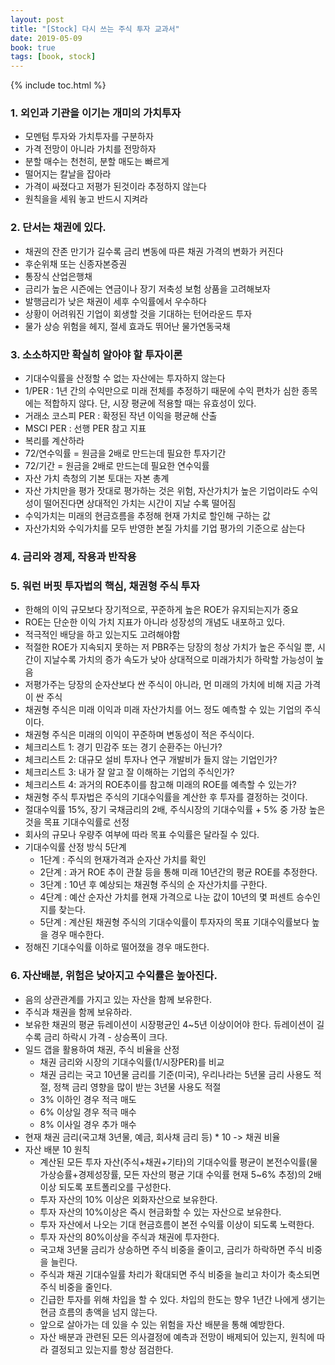```yaml
---
layout: post
title: "[Stock] 다시 쓰는 주식 투자 교과서"
date: 2019-05-09
book: true
tags: [book, stock]
---
```


{% include toc.html %}


### 1. 외인과 기관을 이기는 개미의 가치투자
- 모멘텀 투자와 가치투자를 구분하자
- 가격 전망이 아니라 가치를 전망하자
- 분할 매수는 천천히, 분할 매도는 빠르게
- 떨어지는 칼날을 잡아라
- 가격이 싸졌다고 저평가 된것이라 추정하지 않는다
- 원칙을을 세워 놓고 반드시 지켜라

### 2. 단서는 채권에 있다.
- 채권의 잔존 만기가 길수록 금리 변동에 따른 채권 가격의 변화가 커진다
- 후순위채 또는 신종자본증권
- 통장식 산업은행채
- 금리가 높은 시즌에는 연금이나 장기 저축성 보험 상품을 고려해보자
- 발행금리가 낮은 채권이 세후 수익률에서 우수하다
- 상황이 어려워진 기업이 회생할 것을 기대하는 턴어라운드 투자
- 물가 상승 위험을 헤지, 절세 효과도 뛰어난 물가연동국채

### 3. 소소하지만 확실히 알아야 할 투자이론
- 기대수익률을 산정할 수 없는 자산에는 투자하지 않는다
- 1/PER : 1년 간의 수익만으로 미래 전체를 추정하기 때문에 수익 편차가 심한 종목에는 적합하지 않다. 단, 시장 평균에 적용할 때는 유효성이 있다.
- 거래소 코스피 PER : 확정된 작년 이익을 평균해 산출
- MSCI PER : 선행 PER 참고 지표
- 복리를 계산하라
- 72/연수익률 = 원금을 2배로 만드는데 필요한 투자기간
- 72/기간 = 원금을 2배로 만드는데 필요한 연수익률
- 자산 가치 측청의 기본 토대는 자본 총계
- 자산 가치만을 평가 잣대로 평가하는 것은 위험, 자산가치가 높은 기업이라도 수익성이 떨어진다면 상대적인 가치는 시간이 지날 수록 떨어짐
- 수익가치는 미래의 현금흐름을 추정해 현재 가치로 할인해 구하는 값
- 자산가치와 수익가치를 모두 반영한 본질 가치를 기업 평가의 기준으로 삼는다

### 4. 금리와 경제, 작용과 반작용

### 5. 워런 버핏 투자법의 핵심, 채권형 주식 투자
- 한해의 이익 규모보다 장기적으로, 꾸준하게 높은 ROE가 유지되는지가 중요
- ROE는 단순한 이익 가치 지표가 아니라 성장성의 개념도 내포하고 있다.
- 적극적인 배당을 하고 있는지도 고려해야함
- 적절한 ROE가 지속되지 못하는 저 PBR주는 당장의 청상 가치가 높은 주식일 뿐, 시간이 지날수록 가치의 증가 속도가 낮아 상대적으로 미래가치가 하락할 가능성이 높음
- 저평가주는 당장의 순자산보다 싼 주식이 아니라, 먼 미래의 가치에 비해 지금 가격이 싼 주식
- 채권형 주식은 미래 이익과 미래 자산가치를 어느 정도 예측할 수 있는 기업의 주식이다.
- 채권형 주식은 미래의 이익이 꾸준하며 변동성이 적은 주식이다.
- 체크리스트 1: 경기 민감주 또는 경기 순환주는 아닌가?
- 체크리스트 2: 대규모 설비 투자나 연구 개발비가 들지 않는 기업인가?
- 체크리스트 3: 내가 잘 알고 잘 이해하는 기업의 주식인가?
- 체크리스트 4: 과거의 ROE추이를 참고해 미래의 ROE를 예측할 수 있는가?
- 채권형 주식 투자법은 주식의 기대수익률을 계산한 후 투자를 결정하는 것이다.
- 절대수익률 15%, 장기 국채금리의 2배, 주식시장의 기대수익률 + 5% 중 가장 높은것을 목표 기대수익률로 선정
- 회사의 규모나 우량주 여부에 따라 목표 수익률은 달라질 수 있다.
- 기대수익률 산정 방식 5단계
  - 1단계 : 주식의 현재가격과 순자산 가치를 확인
  - 2단계 : 과거 ROE 추이 관찰 등을 통해 미래 10년간의 평균 ROE를 추정한다.
  - 3단계 : 10년 후 예상되는 채권형 주식의 순 자산가치를 구한다.
  - 4단계 : 예산 순자산 가치를 현재 가격으로 나눈 값이 10년의 몇 퍼센트 승수인지를 찾는다.
  - 5단계 : 계산된 채권형 주식의 기대수익률이 투자자의 목표 기대수익률보다 높을 경우 매수한다.
- 정해진 기대수익률 이하로 떨어졌을 경우 매도한다.

### 6. 자산배분, 위험은 낮아지고 수익률은 높아진다.
- 음의 상관관계를 가지고 있는 자산을 함께 보유한다.
- 주식과 채권을 함께 보유하라.
- 보유한 채권의 평균 듀레이션이 시장평균인 4~5년 이상이어야 한다. 듀레이션이 길 수록 금리 하락시 가격 - 상승폭이 크다.
- 일드 갭을 활용하여 채권, 주식 비율을 산정
  - 채권 금리와 시장의 기대수익률(1/시장PER)를 비교
  - 채권 금리는 국고 10년물 금리를 기준(미국), 우리나라는 5년물 금리 사용도 적절, 정책 금리 영향을 많이 받는 3년물 사용도 적절
  - 3% 이하인 경우 적극 매도
  - 6% 이상일 경우 적극 매수
  - 8% 이사일 경우 추가 매수
- 현재 채권 금리(국고채 3년물, 예금, 회사채 금리 등) * 10 -> 채권 비율
- 자산 배분 10 원칙
  - 계산된 모든 투자 자산(주식+채권+기타)의 기대수익률 평균이 본전수익률(물가상승률+경제성장률, 모든 자산의 평균 기대 수익률 현재 5~6% 추정)의 2배이상 되도록 포트폴리오를 구성한다.
  - 투자 자산의 10% 이상은 외화자산으로 보유한다.
  - 투자 자산의 10%이상은 즉시 현금화할 수 있는 자산으로 보유한다.
  - 투자 자산에서 나오는 기대 현금흐름이 본전 수익률 이상이 되도록 노력한다.
  - 투자 자산의 80%이상을 주식과 채권에 투자한다.
  - 국고채 3년물 금리가 상승하면 주식 비중을 줄이고, 금리가 하락하면 주식 비중을 늘린다.
  - 주식과 채권 기대수일률 차리가 확대되면 주식 비중을 늘리고 차이가 축소되면 주식 비중을 줄인다.
  - 긴급한 투자를 위해 차입을 할 수 있다. 차입의 한도는 향우 1년간 나에게 생기는 현금 흐름의 총액을 넘지 않는다.
  - 앞으로 살아가는 데 있을 수 있는 위험을 자산 배분을 통해 예방한다.
  -  자산 배분과 관련된 모든 의사결정에 예측과 전망이 배제되어 있는지, 원칙에 따라 결정되고 있는지를 항상 점검한다.